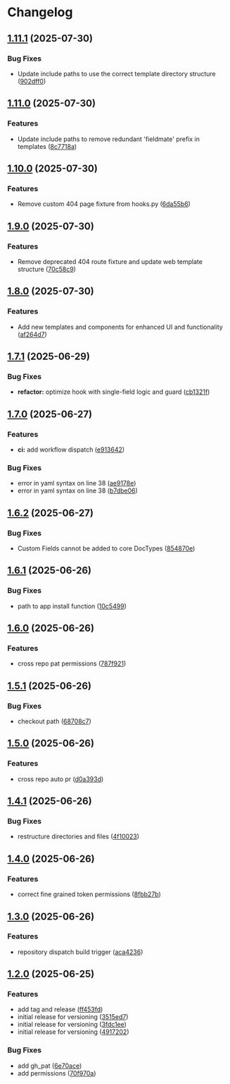 # Changelog

## [1.11.1](https://github.com/digikwal/fieldmate/compare/v1.11.0...v1.11.1) (2025-07-30)


### Bug Fixes

* Update include paths to use the correct template directory structure ([902dff0](https://github.com/digikwal/fieldmate/commit/902dff032abfb3fd87f2f708aac37d1671fd9c2d))

## [1.11.0](https://github.com/digikwal/fieldmate/compare/v1.10.0...v1.11.0) (2025-07-30)


### Features

* Update include paths to remove redundant 'fieldmate' prefix in templates ([8c7718a](https://github.com/digikwal/fieldmate/commit/8c7718aea10204970683ff20aa64f1ec45f076d5))

## [1.10.0](https://github.com/digikwal/fieldmate/compare/v1.9.0...v1.10.0) (2025-07-30)


### Features

* Remove custom 404 page fixture from hooks.py ([6da55b6](https://github.com/digikwal/fieldmate/commit/6da55b61f5812e486878153358c347e0702da006))

## [1.9.0](https://github.com/digikwal/fieldmate/compare/v1.8.0...v1.9.0) (2025-07-30)


### Features

* Remove deprecated 404 route fixture and update web template structure ([70c58c9](https://github.com/digikwal/fieldmate/commit/70c58c9d9012130a5ae721d0ee9449a47ce673b9))

## [1.8.0](https://github.com/digikwal/fieldmate/compare/v1.7.1...v1.8.0) (2025-07-30)


### Features

* Add new templates and components for enhanced UI and functionality ([af264d7](https://github.com/digikwal/fieldmate/commit/af264d721e4dfb0e5b901041780ab4e2f5cb8564))

## [1.7.1](https://github.com/digikwal/fieldmate/compare/v1.7.0...v1.7.1) (2025-06-29)


### Bug Fixes

* **refactor:** optimize hook with single-field logic and guard ([cb1321f](https://github.com/digikwal/fieldmate/commit/cb1321fb2fa20441b79d4038cf27085b2ad3abe0))

## [1.7.0](https://github.com/digikwal/fieldmate/compare/v1.6.2...v1.7.0) (2025-06-27)


### Features

* **ci:** add workflow dispatch ([e913642](https://github.com/digikwal/fieldmate/commit/e91364226a2fa317549e552e2f590d972a81186a))


### Bug Fixes

* error in yaml syntax on line 38 ([ae9178e](https://github.com/digikwal/fieldmate/commit/ae9178e1deb689135dd7d206ef97b7d6123bdca6))
* error in yaml syntax on line 38 ([b7dbe06](https://github.com/digikwal/fieldmate/commit/b7dbe06ac001acb60e9f220e00bfd2645f445f9a))

## [1.6.2](https://github.com/digikwal/fieldmate/compare/v1.6.1...v1.6.2) (2025-06-27)


### Bug Fixes

* Custom Fields cannot be added to core DocTypes ([854870e](https://github.com/digikwal/fieldmate/commit/854870e1f390c802608b9bca3d445ef034ea17a1))

## [1.6.1](https://github.com/digikwal/fieldmate/compare/v1.6.0...v1.6.1) (2025-06-26)


### Bug Fixes

* path to app install function ([10c5499](https://github.com/digikwal/fieldmate/commit/10c5499218f75bfce315bc0f162ceeeac5efe423))

## [1.6.0](https://github.com/digikwal/fieldmate/compare/v1.5.1...v1.6.0) (2025-06-26)


### Features

* cross repo pat permissions ([787f921](https://github.com/digikwal/fieldmate/commit/787f9217033683cbff5249022b73f2aac8d0bcb3))

## [1.5.1](https://github.com/digikwal/fieldmate/compare/v1.5.0...v1.5.1) (2025-06-26)


### Bug Fixes

* checkout path ([68708c7](https://github.com/digikwal/fieldmate/commit/68708c7672c38b58d75db39918abcd2dbe2a64f4))

## [1.5.0](https://github.com/digikwal/fieldmate/compare/v1.4.1...v1.5.0) (2025-06-26)


### Features

* cross repo auto pr ([d0a393d](https://github.com/digikwal/fieldmate/commit/d0a393d416e3a339103815dca72234f0fda51ad5))

## [1.4.1](https://github.com/digikwal/fieldmate/compare/v1.4.0...v1.4.1) (2025-06-26)


### Bug Fixes

* restructure directories and files ([4f10023](https://github.com/digikwal/fieldmate/commit/4f10023cfbbd9de3fc519a20ad51040ee86d2eb6))

## [1.4.0](https://github.com/digikwal/fieldmate/compare/v1.3.0...v1.4.0) (2025-06-26)


### Features

* correct fine grained token permissions ([8fbb27b](https://github.com/digikwal/fieldmate/commit/8fbb27b028a20c33fd4ae6dc1679604e27d8aa17))

## [1.3.0](https://github.com/digikwal/fieldmate/compare/v1.2.0...v1.3.0) (2025-06-26)


### Features

* repository dispatch build trigger ([aca4236](https://github.com/digikwal/fieldmate/commit/aca423642670160eef6ca86a847e0b6dc4acb00f))

## [1.2.0](https://github.com/digikwal/fieldmate/compare/v1.1.0...v1.2.0) (2025-06-25)


### Features

* add tag and release ([ff453fd](https://github.com/digikwal/fieldmate/commit/ff453fd0d8f2f6585278d094609e1a41d6e50075))
* initial release for versioning ([3515ed7](https://github.com/digikwal/fieldmate/commit/3515ed78456f26ef559e7397c0b2a53c42a4fd40))
* initial release for versioning ([3fdc1ee](https://github.com/digikwal/fieldmate/commit/3fdc1ee0d6dc5d61e8730749ca0700f40d3f5778))
* initial release for versioning ([4917202](https://github.com/digikwal/fieldmate/commit/4917202fd1d9c0c1c22259c87b5119682784fd8b))


### Bug Fixes

* add gh_pat ([6e70ace](https://github.com/digikwal/fieldmate/commit/6e70acebdf9d489869fdeeb595dcc174235f0a74))
* add permissions ([70f970a](https://github.com/digikwal/fieldmate/commit/70f970a3541aa9770b0c71c7b341c801763dac94))
